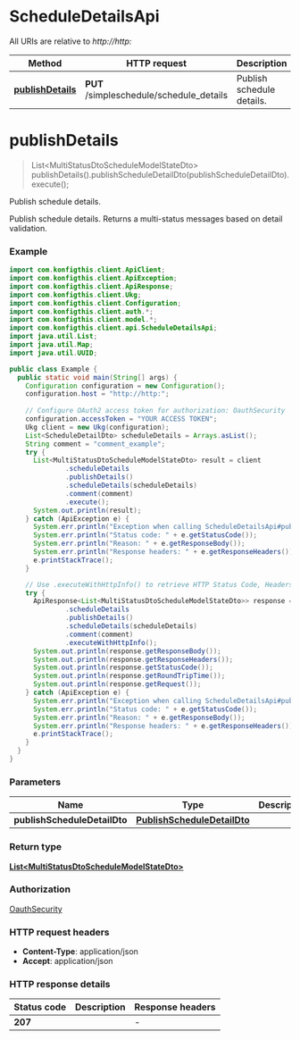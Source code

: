 # ScheduleDetailsApi

All URIs are relative to *http://http:*

| Method | HTTP request | Description |
|------------- | ------------- | -------------|
| [**publishDetails**](ScheduleDetailsApi.md#publishDetails) | **PUT** /simpleschedule/schedule_details | Publish schedule details. |


<a name="publishDetails"></a>
# **publishDetails**
> List&lt;MultiStatusDtoScheduleModelStateDto&gt; publishDetails().publishScheduleDetailDto(publishScheduleDetailDto).execute();

Publish schedule details.

Publish schedule details. Returns a multi-status messages based on detail validation.

### Example
```java
import com.konfigthis.client.ApiClient;
import com.konfigthis.client.ApiException;
import com.konfigthis.client.ApiResponse;
import com.konfigthis.client.Ukg;
import com.konfigthis.client.Configuration;
import com.konfigthis.client.auth.*;
import com.konfigthis.client.model.*;
import com.konfigthis.client.api.ScheduleDetailsApi;
import java.util.List;
import java.util.Map;
import java.util.UUID;

public class Example {
  public static void main(String[] args) {
    Configuration configuration = new Configuration();
    configuration.host = "http://http:";
    
    // Configure OAuth2 access token for authorization: OauthSecurity
    configuration.accessToken = "YOUR ACCESS TOKEN";
    Ukg client = new Ukg(configuration);
    List<ScheduleDetailDto> scheduleDetails = Arrays.asList();
    String comment = "comment_example";
    try {
      List<MultiStatusDtoScheduleModelStateDto> result = client
              .scheduleDetails
              .publishDetails()
              .scheduleDetails(scheduleDetails)
              .comment(comment)
              .execute();
      System.out.println(result);
    } catch (ApiException e) {
      System.err.println("Exception when calling ScheduleDetailsApi#publishDetails");
      System.err.println("Status code: " + e.getStatusCode());
      System.err.println("Reason: " + e.getResponseBody());
      System.err.println("Response headers: " + e.getResponseHeaders());
      e.printStackTrace();
    }

    // Use .executeWithHttpInfo() to retrieve HTTP Status Code, Headers and Request
    try {
      ApiResponse<List<MultiStatusDtoScheduleModelStateDto>> response = client
              .scheduleDetails
              .publishDetails()
              .scheduleDetails(scheduleDetails)
              .comment(comment)
              .executeWithHttpInfo();
      System.out.println(response.getResponseBody());
      System.out.println(response.getResponseHeaders());
      System.out.println(response.getStatusCode());
      System.out.println(response.getRoundTripTime());
      System.out.println(response.getRequest());
    } catch (ApiException e) {
      System.err.println("Exception when calling ScheduleDetailsApi#publishDetails");
      System.err.println("Status code: " + e.getStatusCode());
      System.err.println("Reason: " + e.getResponseBody());
      System.err.println("Response headers: " + e.getResponseHeaders());
      e.printStackTrace();
    }
  }
}

```

### Parameters

| Name | Type | Description  | Notes |
|------------- | ------------- | ------------- | -------------|
| **publishScheduleDetailDto** | [**PublishScheduleDetailDto**](PublishScheduleDetailDto.md)|  | [optional] |

### Return type

[**List&lt;MultiStatusDtoScheduleModelStateDto&gt;**](MultiStatusDtoScheduleModelStateDto.md)

### Authorization

[OauthSecurity](../README.md#OauthSecurity)

### HTTP request headers

 - **Content-Type**: application/json
 - **Accept**: application/json

### HTTP response details
| Status code | Description | Response headers |
|-------------|-------------|------------------|
| **207** |  |  -  |

